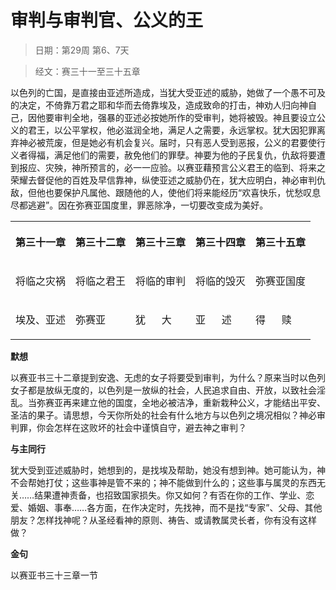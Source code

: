 # 审判与审判官、公义的王 

> 日期：第29周 第6、7天

> 经文：赛三十一至三十五章

以色列的亡国，是直接由亚述所造成，当犹大受亚述的威胁，她做了一个愚不可及的决定，不倚靠万君之耶和华而去倚靠埃及，造成致命的打击，神劝人归向神自己，因他要审判全地，强暴的亚述必按她所作的受审判，她将被毁。神且要设立公义的君王，以公平掌权，他必滋润全地，满足人之需要，永远掌权。犹大因犯罪离弃神必被荒废，但是她必有机会复兴。届时，只有恶人受到恶报，公义的君要使行义者得福，满足他们的需要，赦免他们的罪孽。神要为他的子民复仇，仇敌将要遭到报应、灾殃，神所预言的，必一一应验。以赛亚藉预言公义君王的临到、将来之荣耀去督促他的百姓及早信靠神，纵使亚述之威胁仍在，犹大应明白，神必审判仇敌，但他也要保护凡属他、跟随他的人，使他们将来能经历“欢喜快乐，忧愁叹息尽都逃避”。因在弥赛亚国度里，罪恶除净，一切要改变成为美好。

<table>
 <tbody>
  <tr>
   <th><p>第三十一章</p></th>
   <th><p>第三十二章</p></th>
   <th><p>第三十三章</p></th>
   <th><p>第三十四章</p></th>
   <th><p>第三十五章</p></th>
  </tr>
  <tr>
   <td><p>将临之灾祸</p></td>
   <td><p>将临之君王</p></td>
   <td><p>将临的审判</p></td>
   <td><p>将临的毁灭</p></td>
   <td><p>弥赛亚国度</p></td>
  </tr>
  <tr>
   <td><p>埃及、亚述</p></td>
   <td><p>弥赛亚</p></td>
   <td><p>犹&nbsp;&nbsp;&nbsp;&nbsp;&nbsp; 大</p></td>
   <td><p>亚&nbsp;&nbsp;&nbsp;&nbsp;&nbsp; 述</p></td>
   <td><p>得&nbsp;&nbsp;&nbsp;&nbsp;&nbsp; 赎</p></td>
  </tr>
 </tbody>
</table>

**默想**

以赛亚书三十二章提到安逸、无虑的女子将要受到审判，为什么？原来当时以色列女子都是放纵无度的，以色列是一放纵的社会，人民追求自由、开放，以致社会淫乱。当弥赛亚再来建立他的国度，全地必被洁净，重新栽种公义，才能结出平安、圣洁的果子。请思想，今天你所处的社会有什么地方与以色列之境况相似？神必审判罪，你会怎样在这败坏的社会中谨慎自守，避去神之审判？

**与主同行**

犹大受到亚述威胁时，她想到的，是找埃及帮助，她没有想到神。她可能认为，神不会帮她打仗；这些事神是管不来的；神不能做到什么的；这些事与属灵的东西无关……结果遭神责备，也招致国家损失。你又如何？有否在你的工作、学业、恋爱、婚姻、事奉……各方面，在作决定时，先找神，而不是找“专家”、父母、其他朋友？怎样找神呢？从圣经看神的原则、祷告、或请教属灵长者，你有没有这样做？

**金句**

以赛亚书三十三章一节



